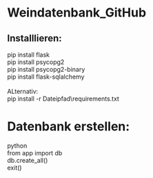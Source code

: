 # Weindatenbank_GitHub

## Installlieren:
pip install flask \
pip install psycopg2 \
pip install psycopg2-binary \
pip install flask-sqlalchemy \
\
ALternativ:\
pip install -r Dateipfad\requirements.txt

# Datenbank erstellen: 
python \
from app import db \
db.create_all() \
exit()